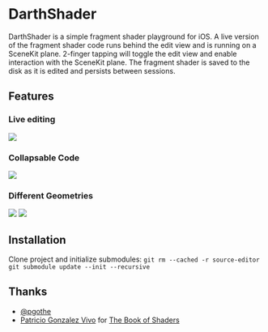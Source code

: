 # DarthShader
DarthShader is a simple fragment shader playground for iOS. A live version of the fragment shader code runs behind the edit view and is running on a SceneKit plane. 2-finger tapping will toggle the edit view and enable interaction with the SceneKit plane. The fragment shader is saved to the disk as it is edited and persists between sessions.

## Features

### Live editing
![](https://media.giphy.com/media/12wPauZmqAjxinjWVK/giphy.gif)

### Collapsable Code
![](https://media.giphy.com/media/26mdn8VnZXuuvwlNqB/giphy.gif)

### Different Geometries
![](https://media.giphy.com/media/7YCVTkNhzaWDFApolH/giphy.gif)
![](https://media.giphy.com/media/nbNWGfq0GP3Mj6Kj29/giphy.gif)


## Installation

Clone project and initialize submodules:
`git rm --cached -r source-editor`  
`git submodule update --init --recursive`




## Thanks

- [@pgothe](https://github.com/gopatrik) 
- [Patricio Gonzalez Vivo](http://patriciogonzalezvivo.com/) for [The Book of Shaders](https://thebookofshaders.com/)
